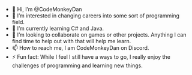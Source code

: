 - 👋 Hi, I’m @CodeMonkeyDan
- 👀 I’m interested in changing careers into some sort of programming field.
- 🌱 I’m currently learning C# and Java.
- 💞️ I’m looking to collaborate on games or other projects. Anything I can find time to help out with that will help me learn.
- 📫 How to reach me, I am CodeMonkeyDan on Discord.
- ⚡ Fun fact: While I feel I still have a ways to go, I really enjoy the challenges of programming and learning new things.

<!---
CodeMonkeyDan/CodeMonkeyDan is a ✨ special ✨ repository because its `README.md` (this file) appears on your GitHub profile.
You can click the Preview link to take a look at your changes.
--->
